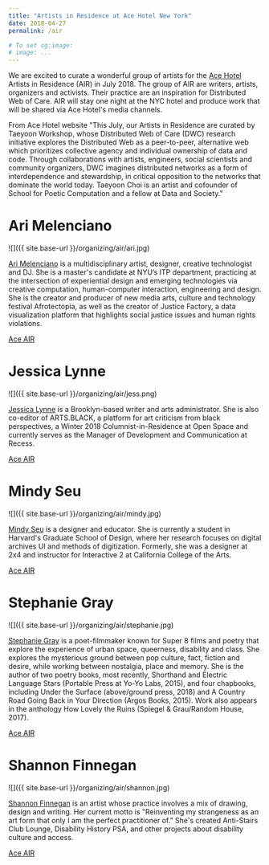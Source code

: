 ```yaml
---
title: "Artists in Residence at Ace Hotel New York"
date: 2018-04-27
permalink: /air

# To set og:image:
# image: ...
---
```

 
We are excited to curate a wonderful group of artists for the [Ace Hotel](http://www.acehotel.com/newyork) Artists in Residence (AIR) in July 2018. The group of AIR are writers, artists, organizers and activists. Their practice are an inspiration for Distributed Web of Care. AIR will stay one night at the NYC hotel and produce work that will be shared via Ace Hotel's media channels. 

From Ace Hotel website
"This July, our Artists in Residence are curated by Taeyoon Workshop, whose Distributed Web of Care (DWC) research initiative explores the Distributed Web as a peer-to-peer, alternative web which prioritizes collective agency and individual ownership of data and code. Through collaborations with artists, engineers, social scientists and community organizers, DWC imagines distributed networks as a form of interdependence and stewardship, in critical opposition to the networks that dominate the world today. Taeyoon Choi is an artist and cofounder of School for Poetic Computation and a fellow at Data and Society."


 
# Ari Melenciano 

![]({{ site.base-url }}/organizing/air/ari.jpg)
 

[Ari Melenciano](http://www.ariciano.com/) is a multidisciplinary artist, designer, creative technologist and DJ. She is a master's candidate at NYU’s ITP department, practicing at the intersection of experiential design and emerging technologies via creative computation, human-computer interaction, engineering and design. She is the creator and producer of new media arts, culture and technology festival Afrotectopia, as well as the creator of Justice Factory, a data visualization platform that highlights social justice issues and human rights violations.

[Ace AIR](http://www.acehotel.com/calendar/newyork/ace-air-taeyoon-ari-menlenciano)


# Jessica Lynne

![]({{ site.base-url }}/organizing/air/jess.png)
 
[Jessica Lynne](https://www.jessicalynne.co/) is a Brooklyn-based writer and arts administrator. She is also co-editor of ARTS.BLACK, a platform for art criticism from black perspectives, a Winter 2018 Columnist-in-Residence at Open Space and currently serves as the Manager of Development and Communication at Recess.

[Ace AIR](http://www.acehotel.com/calendar/newyork/ace-air-taeyoon-jessica-lynne)

# Mindy Seu 

![]({{ site.base-url }}/organizing/air/mindy.jpg)


[Mindy Seu](http://mindyseu.com/) is a designer and educator. She is currently a student in Harvard's Graduate School of Design, where her research focuses on digital archives UI and methods of digitization. Formerly, she was a designer at 2x4 and instructor for Interactive 2 at California College of the Arts.

[Ace AIR](http://www.acehotel.com/calendar/newyork/ace-air-taeyoon-mindy-seu)

# Stephanie Gray

![]({{ site.base-url }}/organizing/air/stephanie.jpg)

[Stephanie Gray](https://www.poetryfoundation.org/poets/stephanie-gray) is a poet-filmmaker known for Super 8 films and poetry that explore the experience of urban space, queerness, disability and class. She explores the mysterious ground between pop culture, fact, fiction and desire, while working between nostalgia, place and memory. She is the author of two poetry books, most recently, Shorthand and Electric Language Stars (Portable Press at Yo-Yo Labs, 2015), and four chapbooks, including Under the Surface (above/ground press, 2018) and A Country Road Going Back in Your Direction (Argos Books, 2015). Work also appears in the anthology How Lovely the Ruins (Spiegel & Grau/Random House, 2017).

[Ace AIR](http://www.acehotel.com/calendar/newyork/ace-air-taeyoon-stephanie-gray)


# Shannon Finnegan

![]({{ site.base-url }}/organizing/air/shannon.jpg)


[Shannon Finnegan](http://shannonfinnegan.com/) is an artist whose practice involves a mix of drawing, design and writing. Her current motto is "Reinventing my strangeness as an art form that only I am the perfect practitioner of." She's created Anti-Stairs Club Lounge, Disability History PSA, and other projects about disability culture and access.

[Ace AIR]( http://www.acehotel.com/calendar/newyork/ace-air-taeyoon-shannon-finnegan)

